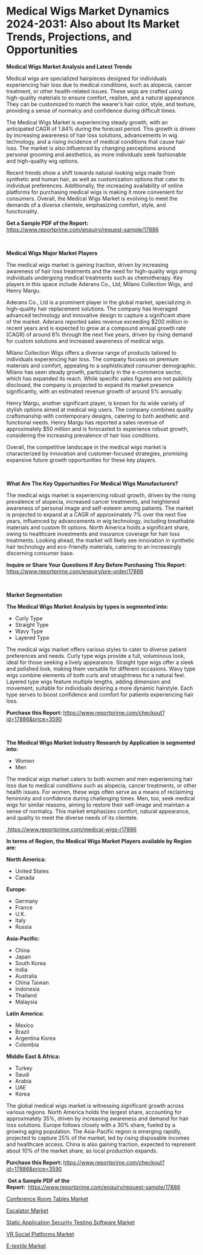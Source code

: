 <p><h1>Medical Wigs Market Dynamics 2024-2031: Also about Its Market Trends, Projections, and Opportunities</h1></p><p><strong>Medical Wigs Market Analysis and Latest Trends</strong></p>
<p><p>Medical wigs are specialized hairpieces designed for individuals experiencing hair loss due to medical conditions, such as alopecia, cancer treatment, or other health-related issues. These wigs are crafted using high-quality materials to ensure comfort, realism, and a natural appearance. They can be customized to match the wearer’s hair color, style, and texture, providing a sense of normalcy and confidence during difficult times.</p><p>The Medical Wigs Market is experiencing steady growth, with an anticipated CAGR of 1.84% during the forecast period. This growth is driven by increasing awareness of hair loss solutions, advancements in wig technology, and a rising incidence of medical conditions that cause hair loss. The market is also influenced by changing perceptions around personal grooming and aesthetics, as more individuals seek fashionable and high-quality wig options.</p><p>Recent trends show a shift towards natural-looking wigs made from synthetic and human hair, as well as customization options that cater to individual preferences. Additionally, the increasing availability of online platforms for purchasing medical wigs is making it more convenient for consumers. Overall, the Medical Wigs Market is evolving to meet the demands of a diverse clientele, emphasizing comfort, style, and functionality.</p></p>
<p><strong>Get a Sample PDF of the Report:&nbsp;</strong> <a href="https://www.reportprime.com/enquiry/request-sample/17886?utm_campaign=104&utm_medium=2&utm_source=Github&utm_content=ia&utm_term=20112024&utm_id=medical-wigs">https://www.reportprime.com/enquiry/request-sample/17886</a></p>
<p>&nbsp;</p>
<p><strong>Medical Wigs Major Market Players</strong></p>
<p><p>The medical wigs market is gaining traction, driven by increasing awareness of hair loss treatments and the need for high-quality wigs among individuals undergoing medical treatments such as chemotherapy. Key players in this space include Aderans Co., Ltd, Milano Collection Wigs, and Henry Margu.</p><p>Aderans Co., Ltd is a prominent player in the global market, specializing in high-quality hair replacement solutions. The company has leveraged advanced technology and innovative design to capture a significant share of the market. Aderans reported sales revenue exceeding $200 million in recent years and is expected to grow at a compound annual growth rate (CAGR) of around 6% through the next five years, driven by rising demand for custom solutions and increased awareness of medical wigs.</p><p>Milano Collection Wigs offers a diverse range of products tailored to individuals experiencing hair loss. The company focuses on premium materials and comfort, appealing to a sophisticated consumer demographic. Milano has seen steady growth, particularly in the e-commerce sector, which has expanded its reach. While specific sales figures are not publicly disclosed, the company is projected to expand its market presence significantly, with an estimated revenue growth of around 5% annually.</p><p>Henry Margu, another significant player, is known for its wide variety of stylish options aimed at medical wig users. The company combines quality craftsmanship with contemporary designs, catering to both aesthetic and functional needs. Henry Margu has reported a sales revenue of approximately $50 million and is forecasted to experience robust growth, considering the increasing prevalence of hair loss conditions.</p><p>Overall, the competitive landscape in the medical wigs market is characterized by innovation and customer-focused strategies, promising expansive future growth opportunities for these key players.</p></p>
<p>&nbsp;</p>
<p><strong>What Are The Key Opportunities For Medical Wigs Manufacturers?</strong></p>
<p><p>The medical wigs market is experiencing robust growth, driven by the rising prevalence of alopecia, increased cancer treatments, and heightened awareness of personal image and self-esteem among patients. The market is projected to expand at a CAGR of approximately 7% over the next five years, influenced by advancements in wig technology, including breathable materials and custom fit options. North America holds a significant share, owing to healthcare investments and insurance coverage for hair loss treatments. Looking ahead, the market will likely see innovation in synthetic hair technology and eco-friendly materials, catering to an increasingly discerning consumer base.</p></p>
<p><strong>Inquire or Share Your Questions If Any Before Purchasing This Report:</strong> <a href="https://www.reportprime.com/enquiry/pre-order/17886?utm_campaign=104&utm_medium=2&utm_source=Github&utm_content=ia&utm_term=20112024&utm_id=medical-wigs">https://www.reportprime.com/enquiry/pre-order/17886</a></p>
<p>&nbsp;</p>
<p><strong>Market Segmentation</strong></p>
<p><strong>The Medical Wigs Market Analysis by types is segmented into:</strong></p>
<p><ul><li>Curly Type</li><li>Straight Type</li><li>Wavy Type</li><li>Layered Type</li></ul></p>
<p><p>The medical wigs market offers various styles to cater to diverse patient preferences and needs. Curly type wigs provide a full, voluminous look, ideal for those seeking a lively appearance. Straight type wigs offer a sleek and polished look, making them versatile for different occasions. Wavy type wigs combine elements of both curls and straightness for a natural feel. Layered type wigs feature multiple lengths, adding dimension and movement, suitable for individuals desiring a more dynamic hairstyle. Each type serves to boost confidence and comfort for patients experiencing hair loss.</p></p>
<p><strong>Purchase this Report:&nbsp;</strong><a href="https://www.reportprime.com/checkout?id=17886&price=3590&utm_campaign=104&utm_medium=2&utm_source=Github&utm_content=ia&utm_term=20112024&utm_id=medical-wigs">https://www.reportprime.com/checkout?id=17886&price=3590</a></p>
<p>&nbsp;</p>
<p><strong>The Medical Wigs Market Industry Research by Application is segmented into:</strong></p>
<p><ul><li>Women</li><li>Men</li></ul></p>
<p><p>The medical wigs market caters to both women and men experiencing hair loss due to medical conditions such as alopecia, cancer treatments, or other health issues. For women, these wigs often serve as a means of reclaiming femininity and confidence during challenging times. Men, too, seek medical wigs for similar reasons, aiming to restore their self-image and maintain a sense of normalcy. This market emphasizes comfort, natural appearance, and quality to meet the diverse needs of its clientele.</p></p>
<p><a href="https://www.reportprime.com/medical-wigs-r17886?utm_campaign=104&utm_medium=2&utm_source=Github&utm_content=ia&utm_term=20112024&utm_id=medical-wigs">&nbsp;https://www.reportprime.com/medical-wigs-r17886</a></p>
<p><strong>In terms of Region, the Medical Wigs Market Players available by Region are:</strong></p>
<p>
    <p> <strong> North America: </strong>
        <ul>
            <li>United States</li>
            <li>Canada</li>
        </ul>
        </p> 
    <p> <strong> Europe: </strong>
        <ul>
            <li>Germany</li>
            <li>France</li>
            <li>U.K.</li>
            <li>Italy</li>
            <li>Russia</li>
        </ul>
        </p> 
    <p> <strong> Asia-Pacific: </strong>
        <ul>
            <li>China</li>
            <li>Japan</li>
            <li>South Korea</li>
            <li>India</li>
            <li>Australia</li>
            <li>China Taiwan</li>
            <li>Indonesia</li>
            <li>Thailand</li>
            <li>Malaysia</li>
        </ul>
        </p> 
    <p> <strong> Latin America: </strong>
        <ul>
            <li>Mexico</li>
            <li>Brazil</li>
            <li>Argentina Korea</li>
            <li>Colombia</li>
        </ul>
        </p> 
    <p> <strong> Middle East & Africa: </strong>
        <ul>
            <li>Turkey</li>
            <li>Saudi</li>
            <li>Arabia</li>
            <li>UAE</li>
            <li>Korea</li>
        </ul>
    </p>
    </p>
<p><p>The global medical wigs market is witnessing significant growth across various regions. North America holds the largest share, accounting for approximately 35%, driven by increasing awareness and demand for hair loss solutions. Europe follows closely with a 30% share, fueled by a growing aging population. The Asia-Pacific region is emerging rapidly, projected to capture 25% of the market, led by rising disposable incomes and healthcare access. China is also gaining traction, expected to represent about 10% of the market share, as local production expands.</p></p>
<p><strong>Purchase this Report: </strong><a href="https://www.reportprime.com/checkout?id=17886&price=3590&utm_campaign=104&utm_medium=2&utm_source=Github&utm_content=ia&utm_term=20112024&utm_id=medical-wigs">https://www.reportprime.com/checkout?id=17886&price=3590</a></p>
<p>&nbsp;<strong>Get a Sample PDF of the Report:&nbsp;&nbsp;</strong><a href="https://www.reportprime.com/enquiry/request-sample/17886?utm_campaign=104&utm_medium=2&utm_source=Github&utm_content=ia&utm_term=20112024&utm_id=medical-wigs">https://www.reportprime.com/enquiry/request-sample/17886</a></p>
<p><strong></strong></p>
<p><p><a href="https://github.com/FahadAhmed223/Market-Research-Report-List-1/blob/main/conference-room-tables-market.md?utm_campaign=104&utm_medium=2&utm_source=Github&utm_content=ia&utm_term=20112024&utm_id=medical-wigs">Conference Room Tables Market</a></p><p><a href="https://www.linkedin.com/pulse/influencing-factors-escalator-market-insights-growth-projections-dsdye?utm_campaign=104&utm_medium=2&utm_source=Github&utm_content=ia&utm_term=20112024&utm_id=medical-wigs">Escalator Market</a></p><p><a href="https://issuu.com/reportprime-2/docs/static-application-security-testing_9c229c57474aaa?utm_campaign=104&utm_medium=2&utm_source=Github&utm_content=ia&utm_term=20112024&utm_id=medical-wigs">Static Application Security Testing Software Market</a></p><p><a href="https://issuu.com/reportprime-2/docs/vr-social-platforms-market-size-203_502d7180257118?utm_campaign=104&utm_medium=2&utm_source=Github&utm_content=ia&utm_term=20112024&utm_id=medical-wigs">VR Social Platforms Market</a></p><p><a href="https://www.linkedin.com/pulse/global-e-textile-market-exploring-share-trends-future-growth-b5wyc?utm_campaign=104&utm_medium=2&utm_source=Github&utm_content=ia&utm_term=20112024&utm_id=medical-wigs">E-textile Market</a></p></p>
